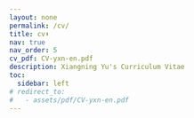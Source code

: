 ```yaml
---
layout: none
permalink: /cv/
title: cv⬇
nav: true
nav_order: 5
cv_pdf: CV-yxn-en.pdf
description: Xiangning Yu's Curriculum Vitae
toc:
  sidebar: left
# redirect_to:
#   - assets/pdf/CV-yxn-en.pdf
---
```

